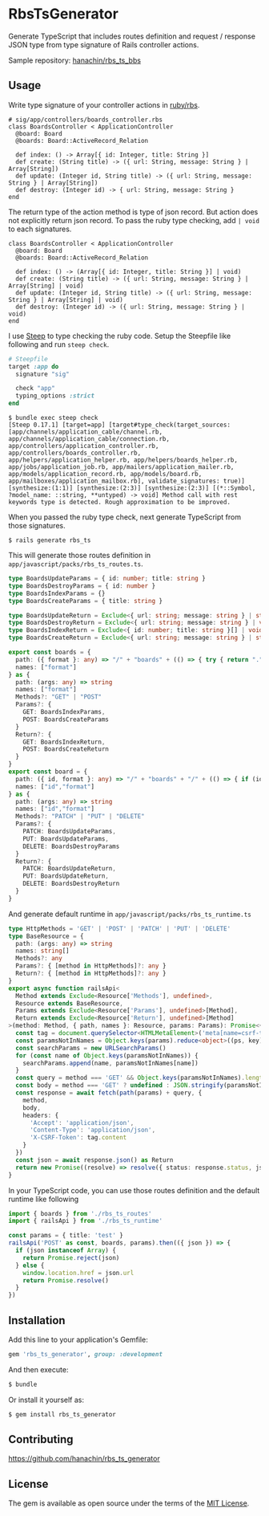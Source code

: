 # RbsTsGenerator

Generate TypeScript that includes routes definition and request / response JSON type from type signature of Rails controller actions.

Sample repository: [hanachin/rbs_ts_bbs](https://github.com/hanachin/rbs_ts_bbs)

## Usage

Write type signature of your controller actions in [ruby/rbs](https://github.com/ruby/rbs).

```rbs
# sig/app/controllers/boards_controller.rbs
class BoardsController < ApplicationController
  @board: Board
  @boards: Board::ActiveRecord_Relation

  def index: () -> Array[{ id: Integer, title: String }]
  def create: (String title) -> ({ url: String, message: String } | Array[String])
  def update: (Integer id, String title) -> ({ url: String, message: String } | Array[String])
  def destroy: (Integer id) -> { url: String, message: String }
end
```

The return type of the action method is type of json record.
But action does not explicitly return json record.
To pass the ruby type checking, add `| void` to each signatures.

```rbs
class BoardsController < ApplicationController
  @board: Board
  @boards: Board::ActiveRecord_Relation

  def index: () -> (Array[{ id: Integer, title: String }] | void)
  def create: (String title) -> ({ url: String, message: String } | Array[String] | void)
  def update: (Integer id, String title) -> ({ url: String, message: String } | Array[String] | void)
  def destroy: (Integer id) -> ({ url: String, message: String } | void)
end
```

I use [Steep](https://github.com/soutaro/steep) to type checking the ruby code.
Setup the Steepfile like following and run `steep check`.

```ruby
# Steepfile
target :app do
  signature "sig"

  check "app"
  typing_options :strict
end
```

```console
$ bundle exec steep check
[Steep 0.17.1] [target=app] [target#type_check(target_sources: [app/channels/application_cable/channel.rb, app/channels/application_cable/connection.rb, app/controllers/application_controller.rb, app/controllers/boards_controller.rb, app/helpers/application_helper.rb, app/helpers/boards_helper.rb, app/jobs/application_job.rb, app/mailers/application_mailer.rb, app/models/application_record.rb, app/models/board.rb, app/mailboxes/application_mailbox.rb], validate_signatures: true)] [synthesize:(1:1)] [synthesize:(2:3)] [synthesize:(2:3)] [(*::Symbol, ?model_name: ::string, **untyped) -> void] Method call with rest keywords type is detected. Rough approximation to be improved.
```

When you passed the ruby type check, next generate TypeScript from those signatures.

```console
$ rails generate rbs_ts
```

This will generate those routes definition in `app/javascript/packs/rbs_ts_routes.ts`.

```typescript
type BoardsUpdateParams = { id: number; title: string }
type BoardsDestroyParams = { id: number }
type BoardsIndexParams = {}
type BoardsCreateParams = { title: string }

type BoardsUpdateReturn = Exclude<{ url: string; message: string } | string[] | void, void>
type BoardsDestroyReturn = Exclude<{ url: string; message: string } | void, void>
type BoardsIndexReturn = Exclude<{ id: number; title: string }[] | void, void>
type BoardsCreateReturn = Exclude<{ url: string; message: string } | string[] | void, void>

export const boards = {
  path: ({ format }: any) => "/" + "boards" + (() => { try { return "." + (() => { if (format) return format; throw "format" })() } catch { return "" } })(),
  names: ["format"]
} as {
  path: (args: any) => string
  names: ["format"]
  Methods?: "GET" | "POST"
  Params?: {
    GET: BoardsIndexParams,
    POST: BoardsCreateParams
  }
  Return?: {
    GET: BoardsIndexReturn,
    POST: BoardsCreateReturn
  }
}
export const board = {
  path: ({ id, format }: any) => "/" + "boards" + "/" + (() => { if (id) return id; throw "id" })() + (() => { try { return "." + (() => { if (format) return format; throw "format" })() } catch { return "" } })(),
  names: ["id","format"]
} as {
  path: (args: any) => string
  names: ["id","format"]
  Methods?: "PATCH" | "PUT" | "DELETE"
  Params?: {
    PATCH: BoardsUpdateParams,
    PUT: BoardsUpdateParams,
    DELETE: BoardsDestroyParams
  }
  Return?: {
    PATCH: BoardsUpdateReturn,
    PUT: BoardsUpdateReturn,
    DELETE: BoardsDestroyReturn
  }
}
```

And generate default runtime in `app/javascript/packs/rbs_ts_runtime.ts`

```typescript
type HttpMethods = 'GET' | 'POST' | 'PATCH' | 'PUT' | 'DELETE'
type BaseResource = {
  path: (args: any) => string
  names: string[]
  Methods?: any
  Params?: { [method in HttpMethods]?: any }
  Return?: { [method in HttpMethods]?: any }
}
export async function railsApi<
  Method extends Exclude<Resource['Methods'], undefined>,
  Resource extends BaseResource,
  Params extends Exclude<Resource['Params'], undefined>[Method],
  Return extends Exclude<Resource['Return'], undefined>[Method]
>(method: Method, { path, names }: Resource, params: Params): Promise<{ status: number, json: Return }> {
  const tag = document.querySelector<HTMLMetaElement>('meta[name=csrf-token]')
  const paramsNotInNames = Object.keys(params).reduce<object>((ps, key) => names.indexOf(key) === - 1 ? { ...ps, [key]: params[key] } : ps, {})
  const searchParams = new URLSearchParams()
  for (const name of Object.keys(paramsNotInNames)) {
    searchParams.append(name, paramsNotInNames[name])
  }
  const query = method === 'GET' && Object.keys(paramsNotInNames).length ? `?${searchParams.toString()}` : ''
  const body = method === 'GET' ? undefined : JSON.stringify(paramsNotInNames)
  const response = await fetch(path(params) + query, {
    method,
    body,
    headers: {
      'Accept': 'application/json',
      'Content-Type': 'application/json',
      'X-CSRF-Token': tag.content
    }
  })
  const json = await response.json() as Return
  return new Promise((resolve) => resolve({ status: response.status, json: json }))
}
```

In your TypeScript code, you can use those routes definition and the default runtime like following

```typescript
import { boards } from './rbs_ts_routes'
import { railsApi } from './rbs_ts_runtime'

const params = { title: 'test' }
railsApi('POST' as const, boards, params).then(({ json }) => {
  if (json instanceof Array) {
    return Promise.reject(json)
  } else {
    window.location.href = json.url
    return Promise.resolve()
  }
})
```

## Installation
Add this line to your application's Gemfile:

```ruby
gem 'rbs_ts_generator', group: :development
```

And then execute:
```bash
$ bundle
```

Or install it yourself as:
```bash
$ gem install rbs_ts_generator
```

## Contributing

https://github.com/hanachin/rbs_ts_generator

## License
The gem is available as open source under the terms of the [MIT License](https://opensource.org/licenses/MIT).
